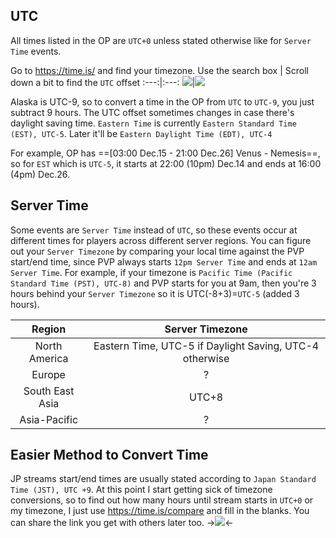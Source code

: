 ## UTC

All times listed in the OP are `UTC+0` unless stated otherwise like for `Server Time` events.

Go to https://time.is/ and find your timezone.
Use the search box | Scroll down a bit to find the `UTC` offset
:---:|:---:
![](https://files.catbox.moe/i93fvs.png)|![](https://files.catbox.moe/yfy74q.png)

Alaska is UTC-9, so to convert a time in the OP from `UTC` to `UTC-9`, you just subtract 9 hours. The UTC offset sometimes changes in case there's daylight saving time. `Eastern Time` is currently `Eastern Standard Time (EST), UTC-5`. Later it'll be `Eastern Daylight Time (EDT), UTC-4`

For example, OP has ==[03:00 Dec.15 - 21:00 Dec.26] Venus - Nemesis==, so for `EST` which is `UTC-5`, it starts at 22:00 (10pm) Dec.14 and ends at 16:00 (4pm) Dec.26.

## Server Time
Some events are `Server Time` instead of `UTC`, so these events occur at different times for players across different server regions. You can figure out your `Server Timezone` by comparing your local time against the PVP start/end time, since PVP always starts `12pm Server Time` and ends at `12am Server Time`. For example, if your timezone is `Pacific Time (Pacific Standard Time (PST), UTC-8)` and PVP starts for you at 9am, then you're 3 hours behind your `Server Timezone` so it is UTC(-8+3)=`UTC-5` (added 3 hours).

Region | Server Timezone
:---:|:---:
North America | Eastern Time, UTC-5 if Daylight Saving, UTC-4 otherwise
Europe | ?
South East Asia | UTC+8
Asia-Pacific | ?

## Easier Method to Convert Time
JP streams start/end times are usually stated according to `Japan Standard Time (JST), UTC +9`. At this point I start getting sick of timezone conversions, so to find out how many hours until stream starts in `UTC+0` or my timezone, I just use https://time.is/compare and fill in the blanks. You can share the link you get with others later too.
->![](https://files.catbox.moe/7552xf.png)<-
